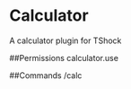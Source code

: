 # Calculator
A calculator plugin for TShock


##Permissions
calculator.use

##Commands
/calc <operation>
